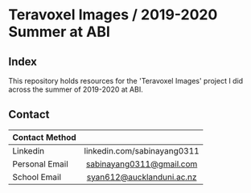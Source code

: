 # Teravoxel Images / 2019-2020 Summer at ABI

## Index
This repository holds resources for the 'Teravoxel Images' project I did across the summer of 2019-2020 at ABI.

## Contact
| Contact Method    |                             |
| ----------------- |:---------------------------:|
| Linkedin          | linkedin.com/sabinayang0311 |
| Personal Email    | sabinayang0311@gmail.com    |
| School Email      | syan612@aucklanduni.ac.nz   |
